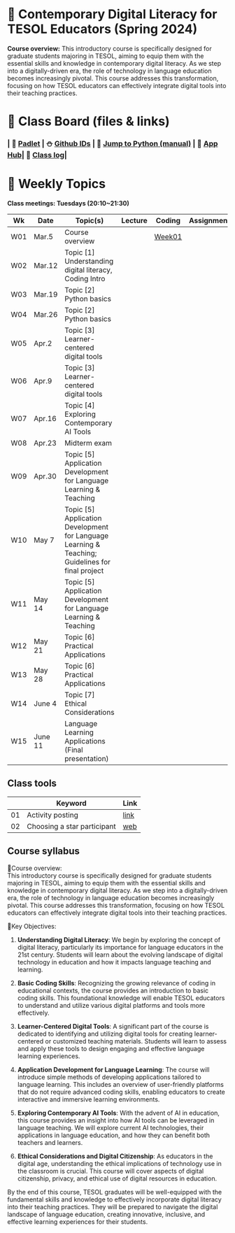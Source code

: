 # 🌿 Contemporary Digital Literacy for TESOL Educators (Spring 2024)

**Course overview:**
This introductory course is specifically designed for graduate students majoring in TESOL, aiming to equip them with the essential skills and knowledge in contemporary digital literacy. As we step into a digitally-driven era, the role of technology in language education becomes increasingly pivotal. This course addresses this transformation, focusing on how TESOL educators can effectively integrate digital tools into their teaching practices.


# 🔸 Class Board (files & links)

### | 👭 [Padlet](https://padlet.com/mirankim316/DLTESOL) | ⛄ [Github IDs](https://docs.google.com/spreadsheets/d/11TMSMm_0xzBc5lYAJx9oDwwrgeeAqKR1CEULl-eR6w0/edit?usp=sharing) | 📗 [Jump to Python (manual)](https://wikidocs.net/5) | 🌱 [App Hub](https://mrkim21.github.io)| 🌱 [Class log](https://github.com/MK316/Spring2024/blob/main/log-cdl.md)|

# 🔸 Weekly Topics 

**Class meetings: Tuesdays (20:10~21:30)** 

|Wk|Date|Topic(s)|Lecture|Coding|Assignment|
|--|--|--|--|--|--|
|W01|Mar.5|Course overview||[Week01](https://github.com/MK316/Spring2024/blob/main/DLTESOL/CDLW01.ipynb)||
|W02|Mar.12|Topic [1] Understanding digital literacy, Coding Intro|||||
|W03|Mar.19|Topic [2] Python basics|||||
|W04|Mar.26|Topic [2] Python basics|||||
|W05|Apr.2|Topic [3] Learner-centered digital tools||||Mini project|
|W06|Apr.9|Topic [3] Learner-centered digital tools|||||
|W07|Apr.16|Topic [4] Exploring Contemporary AI Tools|||||
|W08|Apr.23|Midterm exam|||||
|W09|Apr.30|Topic [5] Application Development for Language Learning & Teaching|||||
|W10|May 7|Topic [5] Application Development for Language Learning & Teaching; Guidelines for final project|||||
|W11|May 14|Topic [5] Application Development for Language Learning & Teaching||||Mini project|
|W12|May 21|Topic [6] Practical Applications|||||
|W13|May 28|Topic [6] Practical Applications|||||
|W14|June 4|Topic [7] Ethical Considerations|||||
|W15|June 11|Language Learning Applications (Final presentation)||||Final project|




## Class tools

||Keyword|Link|
|--|--|--|
|01|Activity posting|[link](https://padlet.com/mirankim316/dltesol)|
|02|Choosing a star participant|[web](https://wheelofnames.com/)|

## Course syllabus

🔸Course overview:  
This introductory course is specifically designed for graduate students majoring in TESOL, aiming to equip them with the essential skills and knowledge in contemporary digital literacy. As we step into a digitally-driven era, the role of technology in language education becomes increasingly pivotal. This course addresses this transformation, focusing on how TESOL educators can effectively integrate digital tools into their teaching practices.

🔸Key Objectives:  

1. **Understanding Digital Literacy**: We begin by exploring the concept of digital literacy, particularly its importance for language educators in the 21st century. Students will learn about the evolving landscape of digital technology in education and how it impacts language teaching and learning.

2. **Basic Coding Skills**: Recognizing the growing relevance of coding in educational contexts, the course provides an introduction to basic coding skills. This foundational knowledge will enable TESOL educators to understand and utilize various digital platforms and tools more effectively.

3. **Learner-Centered Digital Tools**: A significant part of the course is dedicated to identifying and utilizing digital tools for creating learner-centered or customized teaching materials. Students will learn to assess and apply these tools to design engaging and effective language learning experiences.

4. **Application Development for Language Learning**: The course will introduce simple methods of developing applications tailored to language learning. This includes an overview of user-friendly platforms that do not require advanced coding skills, enabling educators to create interactive and immersive learning environments.

5. **Exploring Contemporary AI Tools**: With the advent of AI in education, this course provides an insight into how AI tools can be leveraged in language teaching. We will explore current AI technologies, their applications in language education, and how they can benefit both teachers and learners.

6. **Ethical Considerations and Digital Citizenship**: As educators in the digital age, understanding the ethical implications of technology use in the classroom is crucial. This course will cover aspects of digital citizenship, privacy, and ethical use of digital resources in education.

By the end of this course, TESOL graduates will be well-equipped with the fundamental skills and knowledge to effectively incorporate digital literacy into their teaching practices. They will be prepared to navigate the digital landscape of language education, creating innovative, inclusive, and effective learning experiences for their students.


